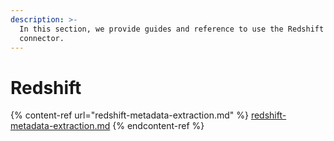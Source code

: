 ```yaml
---
description: >-
  In this section, we provide guides and reference to use the Redshift
  connector.
---
```


# Redshift

{% content-ref url="redshift-metadata-extraction.md" %}
[redshift-metadata-extraction.md](redshift-metadata-extraction.md)
{% endcontent-ref %}
